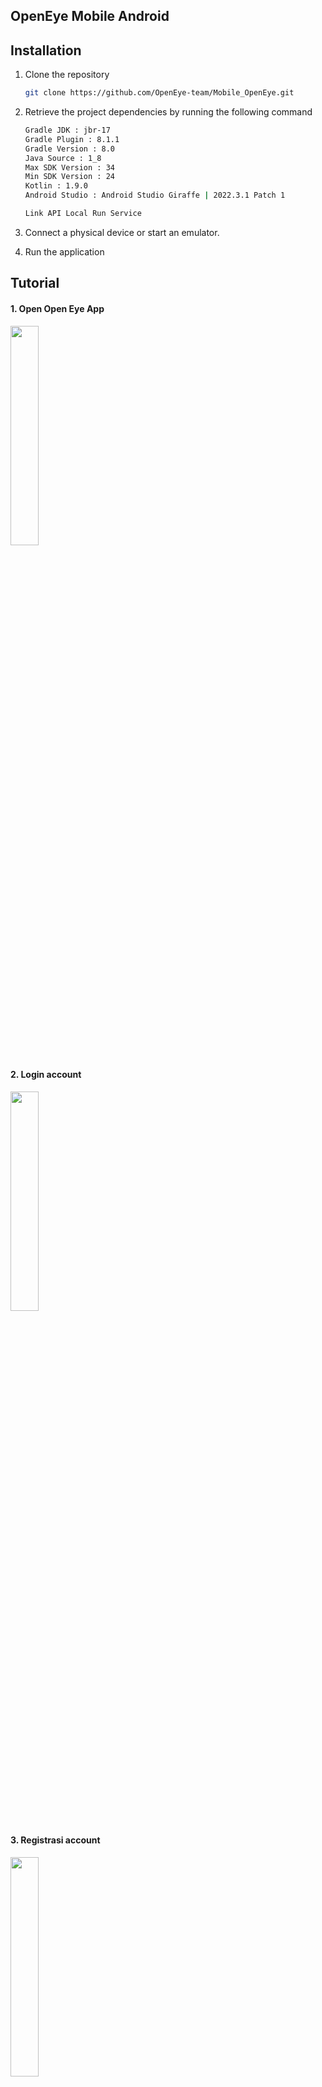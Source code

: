 ## OpenEye Mobile Android

## Installation

1. Clone the repository
   ```sh
   git clone https://github.com/OpenEye-team/Mobile_OpenEye.git
   ```
2. Retrieve the project dependencies by running the following command
   ```sh
   Gradle JDK : jbr-17
   Gradle Plugin : 8.1.1
   Gradle Version : 8.0
   Java Source : 1_8
   Max SDK Version : 34
   Min SDK Version : 24
   Kotlin : 1.9.0
   Android Studio : Android Studio Giraffe | 2022.3.1 Patch 1

   Link API Local Run Service
   ```

4. Connect a physical device or start an emulator.
5. Run the application

## Tutorial

#### 1. Open Open Eye App
<img  src="https://github.com/OpenEye-team/Mobile_OpenEye/assets/73357308/d48268d4-f875-4613-9959-f01267dabde1" width="30%">

#### 2. Login account
<img  src="https://github.com/OpenEye-team/Mobile_OpenEye/assets/73357308/45af6928-8b48-46bc-9921-571517f19e8f" width="30%">

#### 3. Registrasi account
<img  src="https://github.com/OpenEye-team/Mobile_OpenEye/assets/73357308/a236d60d-0348-4a38-8bda-43c0aa564c84" width="30%">

#### 4. Home
<img  src="https://github.com/OpenEye-team/Mobile_OpenEye/assets/73357308/b4823b34-63b2-4e1e-a0fa-2ea08ba7964a" width="30%">

#### 5. ChatBot
<img  src="https://github.com/OpenEye-team/Mobile_OpenEye/assets/73357308/ebca8370-a46e-4332-858a-bd2180ce15e1" width="30%">

#### 6. Scan Image
<img  src="https://github.com/OpenEye-team/Mobile_OpenEye/assets/73357308/5e8b6142-01fa-4f8f-a86a-b110c116f5ca" width="30%">

##### 6.1 Edit Image
<img  src="https://github.com/OpenEye-team/Mobile_OpenEye/assets/73357308/5409eb53-8345-4920-8e01-7f76888f3b79"  width="30%">

##### 6.2 Predict
<img  src="https://github.com/OpenEye-team/Mobile_OpenEye/assets/73357308/1085adec-ec1e-46f0-ae45-728bed3f806f" width="30%">

##### 6.3 Result Scan
<img  src="https://github.com/OpenEye-team/Mobile_OpenEye/assets/73357308/c35d2af3-4ce9-4bd8-9ad2-2007e01b4c83" width="30%">

#### 7. Monitoring
<img  src="https://github.com/OpenEye-team/Mobile_OpenEye/assets/73357308/009b24f5-e40a-4dc5-9ae9-a720b5ab4151" width="30%">

#### 8. Profile
<img  src="https://github.com/OpenEye-team/Mobile_OpenEye/assets/73357308/f150e270-0f54-452b-9d05-9c6697a29b0c" width="30%">

